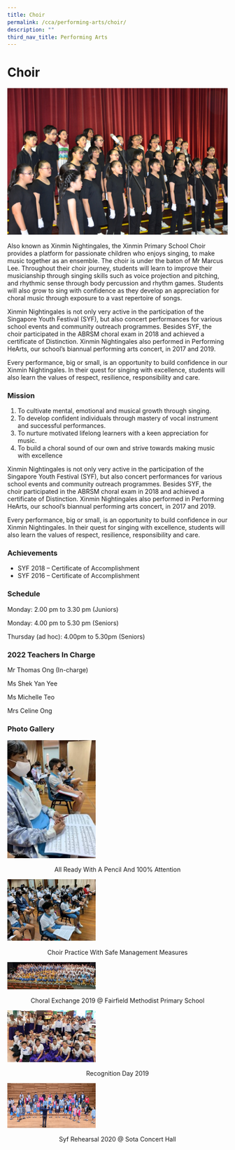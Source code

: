 ```yaml
---
title: Choir
permalink: /cca/performing-arts/choir/
description: ""
third_nav_title: Performing Arts
---
```

# **Choir**

![](/images/Choir.jpg)

Also known as Xinmin Nightingales, the Xinmin Primary School Choir provides a platform for passionate children who enjoys singing, to make music together as an ensemble. The choir is under the baton of Mr Marcus Lee. Throughout their choir journey, students will learn to improve their musicianship through singing skills such as voice projection and pitching, and rhythmic sense through body percussion and rhythm games. Students will also grow to sing with confidence as they develop an appreciation for choral music through exposure to a vast repertoire of songs.

Xinmin Nightingales is not only very active in the participation of the Singapore Youth Festival (SYF), but also concert performances for various school events and community outreach programmes. Besides SYF, the choir participated in the ABRSM choral exam in 2018 and achieved a certificate of Distinction. Xinmin Nightingales also performed in Performing HeArts, our school’s biannual performing arts concert, in 2017 and 2019.

Every performance, big or small, is an opportunity to build confidence in our Xinmin Nightingales. In their quest for singing with excellence, students will also learn the values of respect, resilience, responsibility and care.

### Mission  
1) To cultivate mental, emotional and musical growth through singing.  
2) To develop confident individuals through mastery of vocal instrument and successful performances.  
3) To nurture motivated lifelong learners with a keen appreciation for music.  
4) To build a choral sound of our own and strive towards making music with excellence

Xinmin Nightingales is not only very active in the participation of the Singapore Youth Festival (SYF), but also concert performances for various school events and community outreach programmes. Besides SYF, the choir participated in the ABRSM choral exam in 2018 and achieved a certificate of Distinction. Xinmin Nightingales also performed in Performing HeArts, our school’s biannual performing arts concert, in 2017 and 2019.

Every performance, big or small, is an opportunity to build confidence in our Xinmin Nightingales. In their quest for singing with excellence, students will also learn the values of respect, resilience, responsibility and care.

### Achievements

* SYF 2018 – Certificate of Accomplishment
* SYF 2016 – Certificate of Accomplishment

### Schedule

Monday: 2.00 pm to 3.30 pm (Juniors)

Monday: 4.00 pm to 5.30 pm (Seniors)

Thursday (ad hoc): 4.00pm to 5.30pm (Seniors)

### 2022 Teachers In Charge

Mr Thomas Ong (In-charge)

Ms Shek Yan Yee

Ms Michelle Teo

Mrs Celine Ong

### Photo Gallery

<img src="/images/All-ready-with-a-pencil-and-100-attention-225x300%20(1).jpg" 
     style="width:40%">
<center>All Ready With A Pencil And 100% Attention</center>

<img src="images/Choir-Practice-with-Safe-Management-Measures-300x210.jpg" 
     style="width:40%">
<center>Choir Practice With Safe Management Measures</center>

<img src="/images/Choral-Exchange-2019-@-Fairfield-Methodist-Primary-School-300x92%20(1).jpg" 
     style="width:40%">
<center>Choral Exchange 2019 @ Fairfield Methodist Primary School</center>

<img src="/images/Recognition-Day-2019-300x176%20(1).jpg" 
     style="width:40%">
<center>Recognition Day 2019</center>

<img src="/images/SYF-Rehearsal-2020-@-SOTA-Concert-Hall.png" 
     style="width:40%">
<center>Syf Rehearsal 2020 @ Sota Concert Hall</center>
